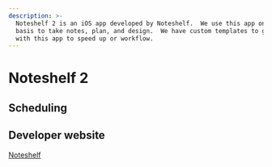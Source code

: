 ```yaml
---
description: >-
  Noteshelf 2 is an iOS app developed by Noteshelf.  We use this app on regular
  basis to take notes, plan, and design.  We have custom templates to go along
  with this app to speed up or workflow.
---
```


# Noteshelf 2

## Scheduling



## Developer website

[Noteshelf](http://www.noteshelf.net/)

